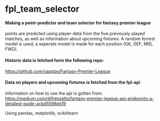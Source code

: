 # fpl_team_selector
#### Making a point-predictor and team selector for fantasy premier league
points are predicted using player-data from the five previously played matches, as well as information about upcoming fixtures.
A random forrest model is used, a seperate model is made for each position (GK, DEF, MID, FWD).


#### Historic data is fetched form the following repo:
https://github.com/vaastav/Fantasy-Premier-League

#### Data on players and upcoming fixtures is fetched from the fpl-api
Information on how to use the api is gotten from:
https://medium.com/@frenzelts/fantasy-premier-league-api-endpoints-a-detailed-guide-acbd5598eb19

Using pandas, matplotlib, scikitlearn
